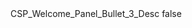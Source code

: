 <?xml version="1.0" encoding="UTF-8"?>
<CustomMetadata xmlns="http://soap.sforce.com/2006/04/metadata">
    <label>CSP_Welcome_Panel_Bullet_3_Desc</label>
    <protected>false</protected>
</CustomMetadata>
